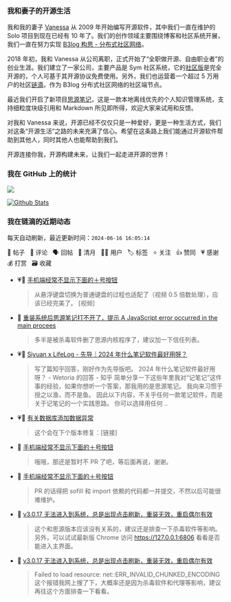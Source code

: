 ### 我和妻子的开源生活

我和我的妻子 [Vanessa](https://github.com/Vanessa219) 从 2009 年开始编写开源软件，其中我们一直在维护的 Solo 项目到现在已经有 10 年了。我们的创作领域主要围绕博客和社区系统开展，我们一直在努力实现 [B3log 构思 - 分布式社区网络](https://ld246.com/article/1546941897596)。

2018 年初，我和 Vanessa 从公司离职，正式开始了“全职做开源、自由职业者”的创业生涯。我们建立了一家公司，主要产品是 Sym 社区系统，它的[社区版](https://github.com/88250/symphony)是完全开源的，个人可基于其开源协议免费使用。另外，我们也运营着一个超过 5 万用户的社区[链滴](https://ld246.com)，作为 B3log 分布式社区网络的社区端节点。

最近我们开启了新项目[思源笔记](https://github.com/siyuan-note/siyuan)，这是一款本地离线优先的个人知识管理系统，支持细粒度块级引用和 Markdown 所见即所得，欢迎大家来试用和反馈。

对我和 Vanessa 来说，开源已经不仅仅只是一种爱好，更是一种生活方式，我们对这条“开源生活”之路的未来充满了信心。希望在这条路上我们能通过开源软件帮助到其他人，同时其他人也能帮助到我们。

开源连接你我，开源构建未来，让我们一起走进开源的世界！

### 我在 GitHub 上的统计

<a title="Hits" target="_blank" href="https://github.com/88250/88250"><img src="https://hits.b3log.org/88250/88250.svg"></a>

[![Github Stats](https://github-readme-stats.vercel.app/api?username=88250&theme=tokyonight&show_icons=true)](https://github.com/88250)

<!--events start -->

### 我在链滴的近期动态

每天自动刷新，最近更新时间：`2024-06-16 16:05:14`

📝 帖子 &nbsp; 💬 评论 &nbsp; 🗣 回帖 &nbsp; 🌙 清月 &nbsp; 👨‍💻 用户 &nbsp; 🏷️ 标签 &nbsp; ⭐️ 关注 &nbsp; 👍 赞同 &nbsp; 💗 感谢 &nbsp; 💰 打赏 &nbsp; 🗃 收藏

* 💗💬 [手机端经常不显示下面的＋号按钮](https://ld246.com/article/1718099260631/comment/1718520836933#comments)

  > 从悬浮键盘切换为普通键盘的过程也适配了（视频 0.5 倍数处理），应该已经完美了。 [视频]
* 💬 [重装系统后思源笔记打不开了，提示 A JavaScript error occurred in the main procees](https://ld246.com/article/1718507927246/comment/1718508392483#comments)

  > 多半是被杀毒软件删了思源内核程序了，建议加一下信任列表。
* 💗📝 [Siyuan x LifeLog - 先导｜2024 年什么笔记软件最好用呀？](https://ld246.com/article/1718505053708)

  > 写了篇知乎回答，刚好作为先导版吧。 2024 年什么笔记软件最好用呀？ - Wetoria 的回答 - 知乎 简单分享一下这些年里我对“记笔记”这件事的经验，如果你想听一个答案，那我用的是思源笔记。 我向来习惯于授之以渔，而不是鱼。 因此以下内容，不关乎任何一款笔记软件，而是关于记笔记的一个实践思路。 你可以选择用任何 ..
* 💗💬 [有关数据库添加数据异常](https://ld246.com/article/1718496019008/comment/1718502628305#comments)

  > 这个会在下个版本修复：[链接]
* 💬 [手机端经常不显示下面的＋号按钮](https://ld246.com/article/1718099260631/comment/1718425751788#comments)

  > 哦哦，那还是暂时不 PR 了吧，等后面再说，谢谢。
* 💬 [手机端经常不显示下面的＋号按钮](https://ld246.com/article/1718099260631/comment/1718422012248#comments)

  > PR 的话得把 sofill 和 import 依赖的代码都一并提交，不然以后可能很难维护。
* 💬 [v3.0.17 无法进入到系统，总是出现点击刷新，重装无效，重启偶尔有效](https://ld246.com/article/1718405919843/comment/1718418868793#comments)

  > 这个和思源版本应该没有关系的，建议还是排查一下杀毒软件等影响。另外，可以试试最新版 Chrome 访问 https://127.0.0.1:6806 看看是否能进入主界面。
* 💬 [v3.0.17 无法进入到系统，总是出现点击刷新，重装无效，重启偶尔有效](https://ld246.com/article/1718405919843/comment/1718418231668#comments)

  > Failed to load resource: net::ERR_INVALID_CHUNKED_ENCODING 这个报错我网上搜了下，大概率还是因为杀毒软件和代理等影响，建议再往这个方面排查一下看看。


<!--events end -->
